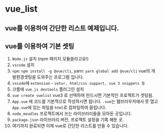 # vue_list

## vue를 이용하여 간단한 리스트 예제입니다.

## vue를 이용하여 기본 셋팅
1. `Node.js` 설치 (npm 패키지 모듈쓸라고요!)
2. `vscode` 설치 
3. `npm`: `npm install -g @vue/cli`, yarn: `yarn global add @vue/cli` vue의 개발환경셋팅을 도와주는 프로그램 입니다.
4. `vscode`에 `extension` - `vetur, html/css support, vue 3 snippets 등`
5. 크롬에 `vue.js devtools` 플러그인 설치
6. `vue create vuelist` vue3 로 선택하여 만드시면 기본적인 프로젝트가 셋팅됨.
7. `App.vue` 에 코드를 기본적으로 작성하시면 됩니다. `.vue`는 웹브라우저에서 못 열고 `App.vue`에 있는 파일을 `html`로 컴파일하여 올립니다.
8. `node_moudles` 프로젝트에서 쓰는 라이브러리들을 모아둔 곳입니다.
9. `package.json` 라이브러리 버전, 프로젝트 설정을 기록 해둔 곳.
10. 여기까지 완료되면 이제 vue로 간단한 리스트를 만들 수 있습니다.
